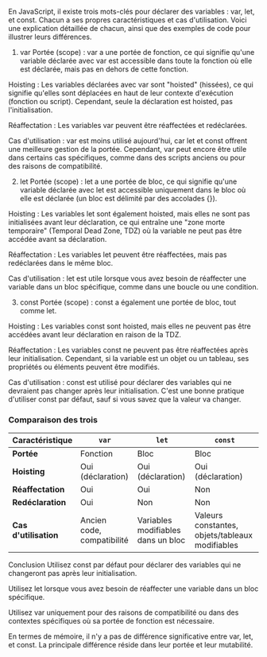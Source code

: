 En JavaScript, il existe trois mots-clés pour déclarer des variables : var, let, et const. Chacun a ses propres caractéristiques et cas d'utilisation. Voici une explication détaillée de chacun, ainsi que des exemples de code pour illustrer leurs différences.

1. var
Portée (scope) : var a une portée de fonction, ce qui signifie qu'une variable déclarée avec var est accessible dans toute la fonction où elle est déclarée, mais pas en dehors de cette fonction.

Hoisting : Les variables déclarées avec var sont "hoisted" (hissées), ce qui signifie qu'elles sont déplacées en haut de leur contexte d'exécution (fonction ou script). Cependant, seule la déclaration est hoisted, pas l'initialisation.

Réaffectation : Les variables var peuvent être réaffectées et redéclarées.

Cas d'utilisation : var est moins utilisé aujourd'hui, car let et const offrent une meilleure gestion de la portée. Cependant, var peut encore être utile dans certains cas spécifiques, comme dans des scripts anciens ou pour des raisons de compatibilité.

2. let
Portée (scope) : let a une portée de bloc, ce qui signifie qu'une variable déclarée avec let est accessible uniquement dans le bloc où elle est déclarée (un bloc est délimité par des accolades {}).

Hoisting : Les variables let sont également hoisted, mais elles ne sont pas initialisées avant leur déclaration, ce qui entraîne une "zone morte temporaire" (Temporal Dead Zone, TDZ) où la variable ne peut pas être accédée avant sa déclaration.

Réaffectation : Les variables let peuvent être réaffectées, mais pas redéclarées dans le même bloc.

Cas d'utilisation : let est utile lorsque vous avez besoin de réaffecter une variable dans un bloc spécifique, comme dans une boucle ou une condition.

3. const
Portée (scope) : const a également une portée de bloc, tout comme let.

Hoisting : Les variables const sont hoisted, mais elles ne peuvent pas être accédées avant leur déclaration en raison de la TDZ.

Réaffectation : Les variables const ne peuvent pas être réaffectées après leur initialisation. Cependant, si la variable est un objet ou un tableau, ses propriétés ou éléments peuvent être modifiés.

Cas d'utilisation : const est utilisé pour déclarer des variables qui ne devraient pas changer après leur initialisation. C'est une bonne pratique d'utiliser const par défaut, sauf si vous savez que la valeur va changer.

### Comparaison des trois

| Caractéristique       | `var`                  | `let`                  | `const`                |
|-----------------------|------------------------|------------------------|------------------------|
| **Portée**            | Fonction              | Bloc                   | Bloc                   |
| **Hoisting**          | Oui (déclaration)     | Oui (déclaration)      | Oui (déclaration)      |
| **Réaffectation**     | Oui                   | Oui                    | Non                    |
| **Redéclaration**     | Oui                   | Non                    | Non                    |
| **Cas d'utilisation** | Ancien code, compatibilité | Variables modifiables dans un bloc | Valeurs constantes, objets/tableaux modifiables |





Conclusion
Utilisez const par défaut pour déclarer des variables qui ne changeront pas après leur initialisation.

Utilisez let lorsque vous avez besoin de réaffecter une variable dans un bloc spécifique.

Utilisez var uniquement pour des raisons de compatibilité ou dans des contextes spécifiques où sa portée de fonction est nécessaire.

En termes de mémoire, il n'y a pas de différence significative entre var, let, et const. La principale différence réside dans leur portée et leur mutabilité.